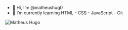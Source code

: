 - 👋 Hi, I’m @matheushug0
- 🌱 I’m currently learning HTML - CSS - JavaScript - Git 

<p align="left"> <img src="https://komarev.com/ghpvc/?username=matheushug0&label=Profile%20views&color=0e75b6&style=flat" alt="Matheus Hugo" /> </p>
<!---
matheushug0/matheushug0 is a ✨ special ✨ repository because its `README.md` (this file) appears on your GitHub profile.
You can click the Preview link to take a look at your changes.
--->
